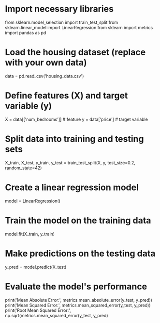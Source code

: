 # Import necessary libraries
from sklearn.model_selection import train_test_split
from sklearn.linear_model import LinearRegression
from sklearn import metrics
import pandas as pd

# Load the housing dataset (replace with your own data)
data = pd.read_csv('housing_data.csv')

# Define features (X) and target variable (y)
X = data[['num_bedrooms']]  # feature
y = data['price']  # target variable

# Split data into training and testing sets
X_train, X_test, y_train, y_test = train_test_split(X, y, test_size=0.2, random_state=42)

# Create a linear regression model
model = LinearRegression()

# Train the model on the training data
model.fit(X_train, y_train)

# Make predictions on the testing data
y_pred = model.predict(X_test)

# Evaluate the model's performance
print('Mean Absolute Error:', metrics.mean_absolute_error(y_test, y_pred))
print('Mean Squared Error:', metrics.mean_squared_error(y_test, y_pred))
print('Root Mean Squared Error:', np.sqrt(metrics.mean_squared_error(y_test, y_pred)
